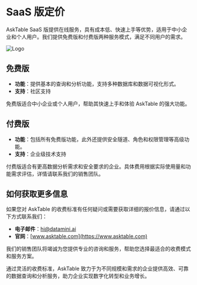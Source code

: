 # SaaS 版定价

AskTable SaaS 版提供在线服务，具有成本低、快速上手等优势，适用于中小企业和个人用户。我们提供免费版和付费版两种服务模式，满足不同用户的需求。

<div className="img-center medium">
  <img src="/img/asktable/at_deployment_online.png" alt="Logo" />
</div>


## 免费版

- **功能**：提供基本的查询和分析功能，支持多种数据库和数据可视化形式。
- **支持**：社区支持

免费版适合中小企业或个人用户，帮助其快速上手和体验 AskTable 的强大功能。

## 付费版

- **功能**：包括所有免费版功能，此外还提供安全隧道、角色和权限管理等高级功能。
- **支持**：企业级技术支持

付费版适合有更高数据分析需求和安全要求的企业。具体费用根据实际使用量和功能需求评估，详情请联系我们的销售团队。

## 如何获取更多信息

如果您对 AskTable 的收费标准有任何疑问或需要获取详细的报价信息，请通过以下方式联系我们：
- **电子邮件**：hi@datamini.ai
- **官网**：[www.asktable.com](https://www.asktable.com)

我们的销售团队将竭诚为您提供专业的咨询和服务，帮助您选择最适合的收费模式和服务方案。

通过灵活的收费标准，AskTable 致力于为不同规模和需求的企业提供高效、可靠的数据查询和分析服务，助力企业实现数字化转型和业务增长。
